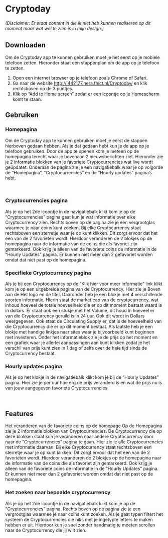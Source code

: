 # Cryptoday

###### (Disclaimer: Er staat content in die ik niet heb kunnen realiseren op dit moment maar wat wel te zien is in mijn design.)

## Downloaden
Om de Cryptoday app te kunnen gebruiken moet je het eerst op je mobiele telefoon zetten. Hieronder staat een stappenplan om de app op je telefoon te zetten.

1.	Open een internet browser op je telefoon zoals Chrome of Safari.
2.	Ga naar de website http://i442177.hera.fhict.nl/Cryptoday/ en klik rechtsboven op de 3 puntjes.
3.	Klik op “Add to Home screen” zodat er een icoontje op je Homescherm komt te staan.



## Gebruiken

### Homepagina
Om de Cryptoday app te kunnen gebruiken moet je eerst de stappen hierboven gedaan hebben.
Als je dat gedaan hebt kun je de app op je telefoon gebruiken. 
Door de app te openen kom je meteen op de homepagina terecht waar je bovenaan 2 nieuwsberichten ziet.
Hieronder zie je 2 informatie blokken van je favoriete Cryptocurrencies wat live wordt geüpdatet.
Onderaan de pagina zie je een navigatiebalk waar je op volgorde de “Homepagina”, “Cryptocurrencies” en de “Hourly updates” pagina’s hebt.

 
### Cryptocurrencies pagina
Als je op het 2de icoontje in de navigatiebalk klikt kom je op de “Cryptocurrencies” pagina gaat kun je wat informatie over elke Cryptocurrency zien. 
Rechts boven op de pagina zie je een vergrootglas waarmee je naar coins kunt zoeken.
Bij elke Cryptocurrency staat rechtsboven een sterretje waar je op kunt klikken. Dit zorgt ervoor dat het een van de 2 favorieten wordt. Hierdoor veranderen de 2 blokjes op de homepagina naar de informatie van de coins die als favoriet zijn gemarkeerd. Ook krijg je alleen van de favoriete coins de informatie in de “Hourly Updates” pagina. Er kunnen niet meer dan 2 gefavoriet worden omdat dat niet past op de homepagina. 

### Specifieke Cryptocurrency pagina
Als je bij een Cryptocurrency op de “Klik hier voor meer informatie” link klikt kom je op een uitgebreide pagina van de Cryptocurrency. 
Hier zie je Boven aan de Het logo en de titel. Daaronder heb je een blokje met 4 verschillende soorten informatie. Hierin staat de market cap van de cryptocurrency, wat inhoud hoeveel de totale hoeveelheid die er op dit moment bestaat waard is in dollars. 
Er staat ook een stukje met het Volume, dit houd in hoeveel er van die Cryptocurrency geruild is in 24 uur. Ook dit wordt in Dollars weergegeven.
Ook staat de Circulating Supply er, dat is de hoeveelheid van die Cryptocurrency die er op dit moment bestaat.
Als laatste heb je een blokje met handige linkjes naar sites waar je bijvoorbeeld kunt beginnen met investeren.
Onder het informatieblok zie je de prijs op het moment en een grafiek waar je allerlei aanpassingen aan kunt klikken zodat je het verschil van prijs kunt zien in 1 dag of zelfs over de hele tijd sinds de Cryptocurrency bestaat.


### Hourly updates pagina
Als je op het klokje in de navigatiebalk klikt kom je bij de “Hourly Updates” pagina. Hier zie je per uur hoe erg de prijs veranderd is en wat de prijs nu is van jouw aangegeven favoriete Cryptocurrencies.

 
## Features

Het veranderen van de favoriete coins op de homepage
Op de Homepagina zie je 2 informatie blokken van Cryptocurrencies. De Cryptocurrency die op deze blokken staat kun je veranderen naar andere Cryptocurrency door naar de “Cryptocurrencies” pagina te gaan. Hier zie je alle Cryptocurrencies met informatie daarvan. Bij elke Cryptocurrency staat rechtsboven een sterretje waar je op kunt klikken. Dit zorgt ervoor dat het een van de 2 favorieten wordt. Hierdoor veranderen de 2 blokjes op de homepagina naar de informatie van de coins die als favoriet zijn gemarkeerd. Ook krijg je alleen van de favoriete coins de informatie in de “Hourly Updates” pagina. Er kunnen niet meer dan 2 gefavoriet worden omdat dat niet past op de homepagina. 

### Het zoeken naar bepaalde cryptocurrency
Als je op het 2de icoontje in de navigatiebalk klikt kom je op de “Cryptocurrencies” pagina. 
Rechts boven op de pagina zie je een vergrootglas waarmee je naar coins kunt zoeken. Als je gaat typen filtert het systeem de Cryptocurrencies die niks met je ingetypte letters te maken hebben er uit. Hierdoor kun je snel zonder handmatig te moeten scrollen naar de Cryptocurrency die jij wilt zien.


